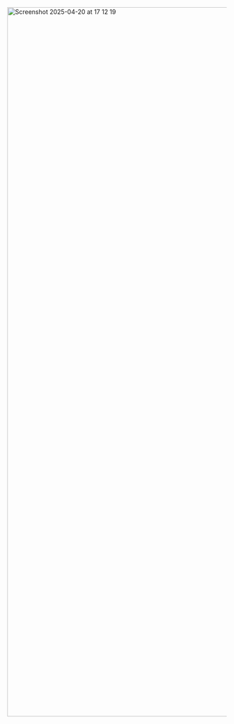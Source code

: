 <img width="1624" alt="Screenshot 2025-04-20 at 17 12 19" src="https://github.com/user-attachments/assets/9f5c3bbc-d89a-475f-b0aa-28503f9b6f44" />
